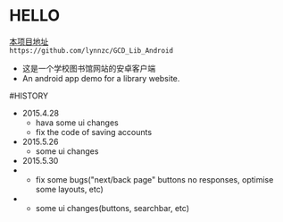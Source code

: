 # HELLO
[本项目地址](https://github.com/lynnzc/GCD_Lib_Android "悬停显示")  
`https://github.com/lynnzc/GCD_Lib_Android `  
- 这是一个学校图书馆网站的安卓客户端     
- An android app demo for a library website.    

#HISTORY
   - 2015.4.28  
      - hava some ui changes  
      - fix the code of saving accounts  
   - 2015.5.26
      - some ui changes
   - 2015.5.30
   -  - fix some bugs("next/back page" buttons no responses, optimise some layouts, etc)
   -  - some ui changes(buttons, searchbar, etc)
